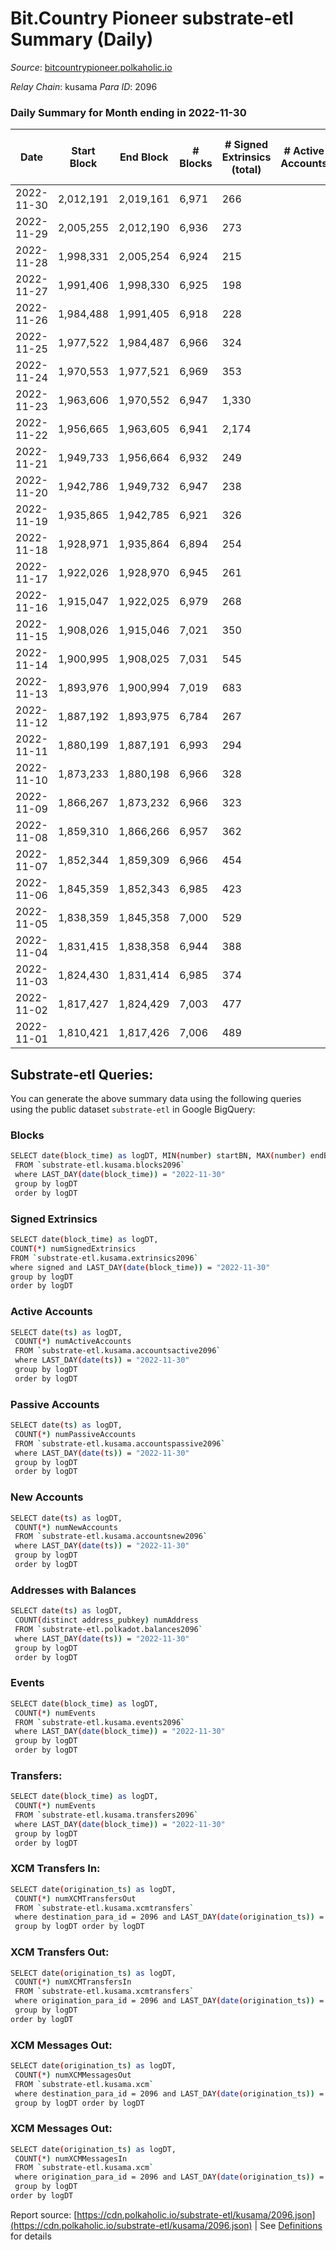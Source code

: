 # Bit.Country Pioneer substrate-etl Summary (Daily)

_Source_: [bitcountrypioneer.polkaholic.io](https://bitcountrypioneer.polkaholic.io)

*Relay Chain*: kusama
*Para ID*: 2096



### Daily Summary for Month ending in 2022-11-30


| Date | Start Block | End Block | # Blocks | # Signed Extrinsics (total) | # Active Accounts | # Passive | # New | # Addresses with Balances | # Events | # Transfers | # XCM Transfers In | # XCM Transfers Out | # XCM In | # XCM Out | Issues | 
| ---- | ----------- | --------- | -------- | --------------------------- | ----------------- | --------- | ----- | ------------------------- | -------- | ----------- | ------------------ | ------------------- | -------- | --------- | ------ |
| 2022-11-30 | 2,012,191 | 2,019,161 | 6,971 | 266 |  |  |  | 23,665 | 21,740 | 5,362 ($42,473.69) |   |   |  |  |  |
| 2022-11-29 | 2,005,255 | 2,012,190 | 6,936 | 273 |  |  |  | 23,628 | 21,705 | 5,540 ($20,764.31) |   |   |  |  |  |
| 2022-11-28 | 1,998,331 | 2,005,254 | 6,924 | 215 |  |  |  | 23,611 | 20,654 | 4,937 ($42,571.53) | 1 ($0.15) | 1 ($0.02) |  |  |  |
| 2022-11-27 | 1,991,406 | 1,998,330 | 6,925 | 198 |  |  |  | 23,604 | 20,302 | 4,742 ($7,791.47) |   |   |  |  |  |
| 2022-11-26 | 1,984,488 | 1,991,405 | 6,918 | 228 |  |  |  |  | 20,619 | 4,852 ($23,071.21) |   |   |  |  |  |
| 2022-11-25 | 1,977,522 | 1,984,487 | 6,966 | 324 |  |  |  | 23,587 | 22,028 | 5,439 ($23,232.38) | 3 ($0.95) | 2 ($0.32) |  |  |  |
| 2022-11-24 | 1,970,553 | 1,977,521 | 6,969 | 353 |  |  |  |  | 23,296 | 6,442 ($14,345.70) |   | 2 ($0.19) |  |  |  |
| 2022-11-23 | 1,963,606 | 1,970,552 | 6,947 | 1,330 |  |  |  |  | 31,590 | 7,510 ($373,772.49) |   |   |  |  |  |
| 2022-11-22 | 1,956,665 | 1,963,605 | 6,941 | 2,174 |  |  |  |  | 38,069 | 7,580 ($94,055.82) | 1 ($0.12) |   |  |  |  |
| 2022-11-21 | 1,949,733 | 1,956,664 | 6,932 | 249 |  |  |  |  | 21,617 | 5,466 ($19,668.44) |   |   |  |  |  |
| 2022-11-20 | 1,942,786 | 1,949,732 | 6,947 | 238 |  |  |  |  | 21,192 | 5,231 ($8,177.50) |   |   |  |  |  |
| 2022-11-19 | 1,935,865 | 1,942,785 | 6,921 | 326 |  |  |  |  | 21,570 | 5,125 ($28,713.60) | 1 ($0.28) | 1 ($0.05) |  |  |  |
| 2022-11-18 | 1,928,971 | 1,935,864 | 6,894 | 254 |  |  |  |  | 21,124 | 4,928 ($6,831.61) |   | 1 ($0.05) |  |  |  |
| 2022-11-17 | 1,922,026 | 1,928,970 | 6,945 | 261 |  |  |  |  | 21,539 | 5,253 ($10,687.92) | 2 ($0.26) | 1 ($0.05) |  |  |  |
| 2022-11-16 | 1,915,047 | 1,922,025 | 6,979 | 268 |  |  |  |  | 22,277 | 5,799 ($12,032.82) | 1 ($0.25) |   |  |  |  |
| 2022-11-15 | 1,908,026 | 1,915,046 | 7,021 | 350 |  |  |  |  | 22,964 | 6,002 ($13,932.02) |   |   |  |  |  |
| 2022-11-14 | 1,900,995 | 1,908,025 | 7,031 | 545 |  |  |  |  | 25,272 | 6,683 ($156,208.42) | 1 ($0.14) |   |  |  |  |
| 2022-11-13 | 1,893,976 | 1,900,994 | 7,019 | 683 |  |  |  |  | 25,944 | 6,790 ($1,791,714.00) |   |   |  |  |  |
| 2022-11-12 | 1,887,192 | 1,893,975 | 6,784 | 267 |  |  |  |  | 21,504 | 5,682 ($222,532.95) |   |   |  |  |  |
| 2022-11-11 | 1,880,199 | 1,887,191 | 6,993 | 294 |  |  |  |  | 21,800 | 5,345 ($432,297.54) |   |   |  |  |  |
| 2022-11-10 | 1,873,233 | 1,880,198 | 6,966 | 328 |  |  |  |  | 22,424 | 5,723 ($10,276.32) | 1 ($0.15) | 1 ($0.15) |  |  |  |
| 2022-11-09 | 1,866,267 | 1,873,232 | 6,966 | 323 |  |  |  |  | 22,410 | 5,766 ($49,930.88) |   |   |  |  |  |
| 2022-11-08 | 1,859,310 | 1,866,266 | 6,957 | 362 |  |  |  |  | 23,189 | 5,901 ($25,157.36) | 1 ($0.16) | 1 ($0.30) |  |  |  |
| 2022-11-07 | 1,852,344 | 1,859,309 | 6,966 | 454 |  |  |  |  | 24,420 | 6,432 ($33,091.38) |   | 2 ($0.06) |  |  |  |
| 2022-11-06 | 1,845,359 | 1,852,343 | 6,985 | 423 |  |  |  |  | 23,845 | 6,420 ($10,706.82) |   |   |  |  |  |
| 2022-11-05 | 1,838,359 | 1,845,358 | 7,000 | 529 |  |  |  |  | 25,312 | 6,739 ($52,066.35) |   |   |  |  |  |
| 2022-11-04 | 1,831,415 | 1,838,358 | 6,944 | 388 |  |  |  |  | 23,403 | 6,030 ($34,557.35) | 1 ($1.67) | 2 ($1.17) |  |  |  |
| 2022-11-03 | 1,824,430 | 1,831,414 | 6,985 | 374 |  |  |  |  | 23,486 | 6,366 ($48,837.95) |   | 1 ($0.19) |  |  |  |
| 2022-11-02 | 1,817,427 | 1,824,429 | 7,003 | 477 |  |  |  |  | 25,284 | 6,816 ($35,040.95) | 2 ($1.27) | 2 ($0.54) |  |  |  |
| 2022-11-01 | 1,810,421 | 1,817,426 | 7,006 | 489 |  |  |  |  | 25,313 | 6,657 ($64,974.01) |   |   |  |  |  |

## Substrate-etl Queries:
You can generate the above summary data using the following queries using the public dataset `substrate-etl` in Google BigQuery:

### Blocks
```bash
SELECT date(block_time) as logDT, MIN(number) startBN, MAX(number) endBN, COUNT(*) numBlocks 
 FROM `substrate-etl.kusama.blocks2096`  
 where LAST_DAY(date(block_time)) = "2022-11-30" 
 group by logDT 
 order by logDT
```

### Signed Extrinsics
```bash
SELECT date(block_time) as logDT, 
COUNT(*) numSignedExtrinsics 
FROM `substrate-etl.kusama.extrinsics2096`  
where signed and LAST_DAY(date(block_time)) = "2022-11-30" 
group by logDT 
order by logDT
```

### Active Accounts
```bash
SELECT date(ts) as logDT, 
 COUNT(*) numActiveAccounts 
 FROM `substrate-etl.kusama.accountsactive2096` 
 where LAST_DAY(date(ts)) = "2022-11-30" 
 group by logDT 
 order by logDT
```

### Passive Accounts
```bash
SELECT date(ts) as logDT, 
 COUNT(*) numPassiveAccounts 
 FROM `substrate-etl.kusama.accountspassive2096` 
 where LAST_DAY(date(ts)) = "2022-11-30" 
 group by logDT 
 order by logDT
```

### New Accounts
```bash
SELECT date(ts) as logDT, 
 COUNT(*) numNewAccounts 
 FROM `substrate-etl.kusama.accountsnew2096` 
 where LAST_DAY(date(ts)) = "2022-11-30" 
 group by logDT
 order by logDT
```

### Addresses with Balances
```bash
SELECT date(ts) as logDT,
 COUNT(distinct address_pubkey) numAddress 
 FROM `substrate-etl.polkadot.balances2096` 
 where LAST_DAY(date(ts)) = "2022-11-30" 
 group by logDT 
 order by logDT
```

### Events
```bash
SELECT date(block_time) as logDT, 
 COUNT(*) numEvents 
 FROM `substrate-etl.kusama.events2096` 
 where LAST_DAY(date(block_time)) = "2022-11-30" 
 group by logDT 
 order by logDT
```

### Transfers:
```bash
SELECT date(block_time) as logDT, 
 COUNT(*) numEvents 
 FROM `substrate-etl.kusama.transfers2096` 
 where LAST_DAY(date(block_time)) = "2022-11-30" 
 group by logDT 
 order by logDT
```

### XCM Transfers In:
```bash
SELECT date(origination_ts) as logDT, 
 COUNT(*) numXCMTransfersOut 
 FROM `substrate-etl.kusama.xcmtransfers` 
 where destination_para_id = 2096 and LAST_DAY(date(origination_ts)) = "2022-11-30" 
 group by logDT order by logDT
```

### XCM Transfers Out:
```bash
SELECT date(origination_ts) as logDT, 
 COUNT(*) numXCMTransfersIn 
 FROM `substrate-etl.kusama.xcmtransfers` 
 where origination_para_id = 2096 and LAST_DAY(date(origination_ts)) = "2022-11-30" 
 group by logDT 
order by logDT
```

### XCM Messages Out:
```bash
SELECT date(origination_ts) as logDT, 
 COUNT(*) numXCMMessagesOut 
 FROM `substrate-etl.kusama.xcm` 
 where destination_para_id = 2096 and LAST_DAY(date(origination_ts)) = "2022-11-30" 
 group by logDT order by logDT
```

### XCM Messages Out:
```bash
SELECT date(origination_ts) as logDT, 
 COUNT(*) numXCMMessagesIn 
 FROM `substrate-etl.kusama.xcm` 
 where origination_para_id = 2096 and LAST_DAY(date(origination_ts)) = "2022-11-30" 
 group by logDT 
order by logDT
```


Report source: [https://cdn.polkaholic.io/substrate-etl/kusama/2096.json](https://cdn.polkaholic.io/substrate-etl/kusama/2096.json) | See [Definitions](/DEFINITIONS.md) for details
